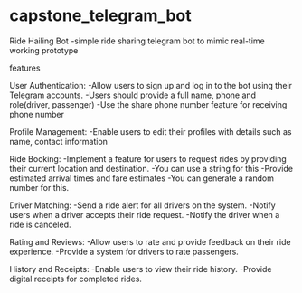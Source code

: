 # capstone_telegram_bot
Ride Hailing Bot
-simple ride sharing telegram bot to mimic real-time working prototype

features

User Authentication:
-Allow users to sign up and log in to the bot using their Telegram accounts.
-Users should provide a full name, phone and role(driver, passenger)
-Use the share phone number feature for receiving phone number

Profile Management:
-Enable users to edit their profiles with details such as name, contact information

Ride Booking:
-Implement a feature for users to request rides by providing their current location and destination.
-You can use a string for this
-Provide estimated arrival times and fare estimates
-You can generate a random number for this.

Driver Matching:
-Send a ride alert for all drivers on the system.
-Notify users when a driver accepts their ride request.
-Notify the driver when a ride is canceled.

Rating and Reviews:
-Allow users to rate and provide feedback on their ride experience.
-Provide a system for drivers to rate passengers.

History and Receipts:
-Enable users to view their ride history.
-Provide digital receipts for completed rides.

